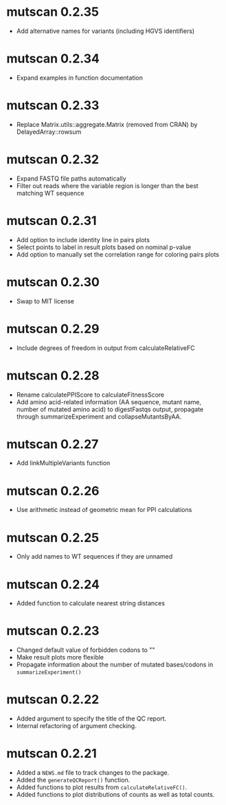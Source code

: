 # mutscan 0.2.35

* Add alternative names for variants (including HGVS identifiers)

# mutscan 0.2.34

* Expand examples in function documentation

# mutscan 0.2.33

* Replace Matrix.utils::aggregate.Matrix (removed from CRAN) by DelayedArray::rowsum

# mutscan 0.2.32

* Expand FASTQ file paths automatically
* Filter out reads where the variable region is longer than the best matching WT sequence

# mutscan 0.2.31

* Add option to include identity line in pairs plots
* Select points to label in result plots based on nominal p-value
* Add option to manually set the correlation range for coloring pairs plots

# mutscan 0.2.30

* Swap to MIT license

# mutscan 0.2.29

* Include degrees of freedom in output from calculateRelativeFC

# mutscan 0.2.28

* Rename calculatePPIScore to calculateFitnessScore
* Add amino acid-related information (AA sequence, mutant name, number of mutated amino acid) to digestFastqs output, propagate through summarizeExperiment and collapseMutantsByAA. 

# mutscan 0.2.27

* Add linkMultipleVariants function

# mutscan 0.2.26

* Use arithmetic instead of geometric mean for PPI calculations

# mutscan 0.2.25

* Only add names to WT sequences if they are unnamed

# mutscan 0.2.24

* Added function to calculate nearest string distances

# mutscan 0.2.23

* Changed default value of forbidden codons to ""
* Make result plots more flexible
* Propagate information about the number of mutated bases/codons in `summarizeExperiment()`

# mutscan 0.2.22

* Added argument to specify the title of the QC report.
* Internal refactoring of argument checking.

# mutscan 0.2.21

* Added a `NEWS.md` file to track changes to the package.
* Added the `generateQCReport()` function.
* Added functions to plot results from `calculateRelativeFC()`.
* Added functions to plot distributions of counts as well as total counts.

